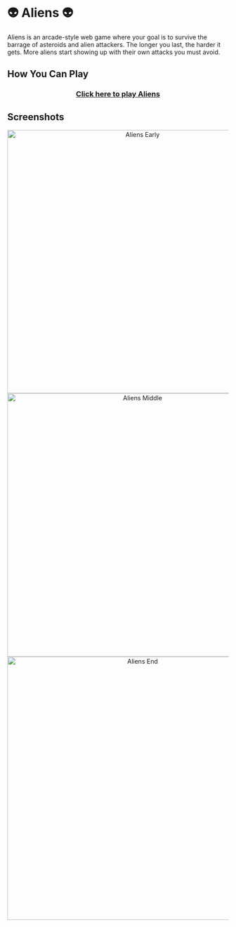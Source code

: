 <h1>👽 Aliens 👽</h1>

<p>
Aliens is an arcade-style web game where your goal is to survive the barrage of asteroids and alien attackers. The longer you last, the harder it gets. More aliens start showing up with their own attacks you must avoid.
</p>

<h2>How You Can Play</h2>

<div align="center">
  <h3>
    <a href="https://danielnakhooda.com/games/Aliens/Aliens.html">
      Click here to play Aliens
    </a>
  </h3>
</div>

<h2>Screenshots</h2>

<p align="center">
  <img src="https://github.com/user-attachments/assets/7447afee-2652-4476-b2df-a37f11eb796c" alt="Aliens Early" width="600" />
  <img src="https://github.com/user-attachments/assets/dda9a125-8603-4da7-abec-8b40fad71a17" alt="Aliens Middle" width="600" />
  <img src="https://github.com/user-attachments/assets/7feddb4b-dc6c-4120-94f2-e864d74b4cba" alt="Aliens End" width="600" />
</p>
